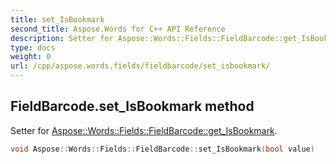 ```yaml
---
title: set_IsBookmark
second_title: Aspose.Words for C++ API Reference
description: Setter for Aspose::Words::Fields::FieldBarcode::get_IsBookmark. 
type: docs
weight: 0
url: /cpp/aspose.words.fields/fieldbarcode/set_isbookmark/
---
```

## FieldBarcode.set_IsBookmark method


Setter for [Aspose::Words::Fields::FieldBarcode::get_IsBookmark](../get_isbookmark/).

```cpp
void Aspose::Words::Fields::FieldBarcode::set_IsBookmark(bool value)
```

